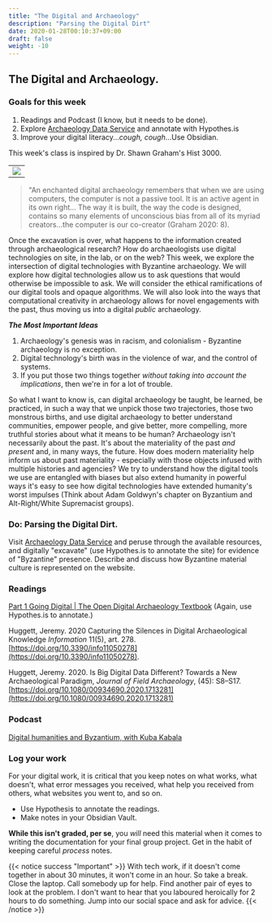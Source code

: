 ```yaml
---
title: "The Digital and Archaeology"
description: "Parsing the Digital Dirt"
date: 2020-01-28T00:10:37+09:00
draft: false
weight: -10
---
```


## The Digital and Archaeology. 

### Goals for this week

1) Readings and Podcast (I know, but it needs to be done).
2) Explore [Archaeology Data Service](https://archaeologydataservice.ac.uk/) and annotate with Hypothes.is
3) Improve your digital literacy...*cough, cough*...Use Obsidian.

This week's class is inspired by Dr. Shawn Graham's Hist 3000. 


<table >
	<tbody>
		<tr>
			<td><img src="https://images.squarespace-cdn.com/content/v1/5f3571ef9fa2aa0139d700c8/8a3e4a2a-b8ba-4272-9180-3309be9604e9/NormalsTestsnapshot.jpg?format=2500w"> </td>
		</tr>
	</tbody>
</table>


>"An enchanted digital archaeology remembers that when we are using computers, the computer is not a passive tool. It is an active agent in its own right... The way it is built, the way the code is designed, contains so many elements of unconscious bias from all of its myriad creators...the computer is our co-creator (Graham 2020: 8).

Once the excavation is over, what happens to the information created through archaeological research? How do archaeologists use digital technologies on site, in the lab, or on the web? This week, we explore the intersection of digital technologies with Byzantine archaeology. We will explore how digital technologies allow us to ask questions that would otherwise be impossible to ask. We will consider the ethical ramifications of our digital tools and opaque algorithms. We will also look into the ways that computational creativity in archaeology allows for novel engagements with the past, thus moving us into a digital _public_ archaeology.

**_The Most Important Ideas_**

1) Archaeology's genesis was in racism, and colonialism - Byzantine archaeology is no exception.
2) Digital technology's birth was in the violence of war, and the control of systems.
3) If you put those two things together _without taking into account the implications_, then we're in for a lot of trouble.

So what I want to know is, can digital archaeology be taught, be learned, be practiced, in such a way that we unpick those two trajectories, those two monstrous births, and use digital archaeology to better understand communities, empower people, and give better, more compelling, more truthful stories about what it means to be human? Archaeology isn't necessarily about the past. It's about the materiality of the past _and present_ and, in many ways, the future. How does modern materiality help inform us about past materiality - especially with those objects infused with multiple histories and agencies? We try to understand how the digital tools we use are entangled with biases but also extend humanity in powerful ways it's easy to see how digital technologies have extended humanity's worst impulses (Think about Adam Goldwyn's chapter on Byzantium and Alt-Right/White Supremacist groups).

### Do: Parsing the Digital Dirt.

Visit [Archaeology Data Service](https://archaeologydataservice.ac.uk/) and peruse through the available resources, and digitally "excavate" (use Hypothes.is to annotate the site) for evidence of "Byzantine" presence. Describe and discuss how Byzantine material culture is represented on the website. 


### Readings

[Part 1 Going Digital | The Open Digital Archaeology Textbook](https://o-date.github.io/draft/book/going-digital.html) (Again, use Hypothes.is to annotate.)

Huggett, Jeremy. 2020   Capturing the Silences in Digital Archaeological Knowledge _Information_ 11(5), art. 278. [https://doi.org/10.3390/info11050278](https://doi.org/10.3390/info11050278).

Huggett, Jeremy. 2020. Is Big Digital Data Different? Towards a New Archaeological Paradigm, _Journal of Field Archaeology_, (45): S8–S17. [https://doi.org/10.1080/00934690.2020.1713281](https://doi.org/10.1080/00934690.2020.1713281)

### Podcast

[Digital humanities and Byzantium, with Kuba Kabala](https://byzantiumandfriends.podbean.com/e/23-digital-humanities-and-byzantium-with-kuba-kabala/)   

### Log your work

For your digital work, it is critical that you keep notes on what works, what doesn't, what error messages you received, what help you received from others, what websites you went to, and so on.

+ Use Hypothesis to annotate the readings.
+ Make notes in your Obsidian Vault. 

**While this isn't graded, per se**, you _will_ need this material when it comes to writing the documentation for your final group project. Get in the habit of keeping careful _process_ notes.

{{< notice success "Important" >}} With tech work, if it doesn't come together in about 30 minutes, it won't come in an hour. So take a break. Close the laptop. Call somebody up for help. Find another pair of eyes to look at the problem. I don't want to hear that you laboured heroically for 2 hours to do something. Jump into our social space and ask for advice.
{{< /notice >}}

